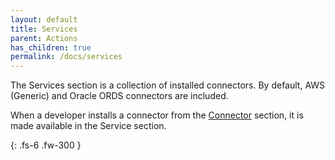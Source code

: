 ```yaml
---
layout: default
title: Services
parent: Actions
has_children: true
permalink: /docs/services
---
```


The Services section is a collection of installed connectors. By default, AWS (Generic) and Oracle ORDS connectors are included.

When a developer installs a connector from the [Connector](https://docs.apiautoflow.com/docs/key-concepts/connectors/) section, it is made available in the Service section.

{: .fs-6 .fw-300 }
